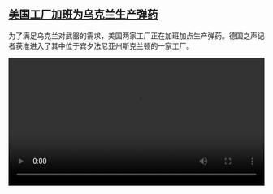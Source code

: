 <!--1685454426000-->
[美国工厂加班为乌克兰生产弹药](https://www.dw.com/zh/%E7%BE%8E%E5%9B%BD%E5%B7%A5%E5%8E%82%E5%8A%A0%E7%8F%AD%E4%B8%BA%E4%B9%8C%E5%85%8B%E5%85%B0%E7%94%9F%E4%BA%A7%E5%BC%B9%E8%8D%AF/a-65772418)
------

<p>为了满足乌克兰对武器的需求，美国两家工厂正在加班加点生产弹药。德国之声记者获准进入了其中位于宾夕法尼亚州斯克兰顿的一家工厂。</small></p><video src="https://tvdownloaddw-a.akamaihd.net/dwtv_video/flv/vdt_zh/2023/bchi230530_001_bchi_230530_scraton_01r_AVC_1280x720.mp4" controls style="width:100%"></video>
